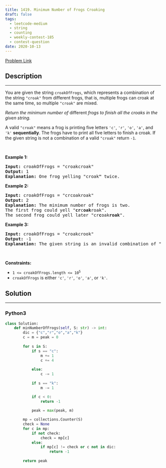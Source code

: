 ```yaml
---
title: 1419. Minimum Number of Frogs Croaking
draft: false
tags: 
  - leetcode-medium
  - string
  - counting
  - weekly-contest-185
  - contest-question
date: 2020-10-13
---
```


[Problem Link](https://leetcode.com/problems/minimum-number-of-frogs-croaking/)

## Description

---
<p>You are given the string <code>croakOfFrogs</code>, which represents a combination of the string <code>&quot;croak&quot;</code> from different frogs, that is, multiple frogs can croak at the same time, so multiple <code>&quot;croak&quot;</code> are mixed.</p>

<p><em>Return the minimum number of </em>different<em> frogs to finish all the croaks in the given string.</em></p>

<p>A valid <code>&quot;croak&quot;</code> means a frog is printing five letters <code>&#39;c&#39;</code>, <code>&#39;r&#39;</code>, <code>&#39;o&#39;</code>, <code>&#39;a&#39;</code>, and <code>&#39;k&#39;</code> <strong>sequentially</strong>. The frogs have to print all five letters to finish a croak. If the given string is not a combination of a valid <code>&quot;croak&quot;</code> return <code>-1</code>.</p>

<p>&nbsp;</p>
<p><strong class="example">Example 1:</strong></p>

<pre>
<strong>Input:</strong> croakOfFrogs = &quot;croakcroak&quot;
<strong>Output:</strong> 1 
<strong>Explanation:</strong> One frog yelling &quot;croak<strong>&quot;</strong> twice.
</pre>

<p><strong class="example">Example 2:</strong></p>

<pre>
<strong>Input:</strong> croakOfFrogs = &quot;crcoakroak&quot;
<strong>Output:</strong> 2 
<strong>Explanation:</strong> The minimum number of frogs is two. 
The first frog could yell &quot;<strong>cr</strong>c<strong>oak</strong>roak&quot;.
The second frog could yell later &quot;cr<strong>c</strong>oak<strong>roak</strong>&quot;.
</pre>

<p><strong class="example">Example 3:</strong></p>

<pre>
<strong>Input:</strong> croakOfFrogs = &quot;croakcrook&quot;
<strong>Output:</strong> -1
<strong>Explanation:</strong> The given string is an invalid combination of &quot;croak<strong>&quot;</strong> from different frogs.
</pre>

<p>&nbsp;</p>
<p><strong>Constraints:</strong></p>

<ul>
	<li><code>1 &lt;= croakOfFrogs.length &lt;= 10<sup>5</sup></code></li>
	<li><code>croakOfFrogs</code> is either <code>&#39;c&#39;</code>, <code>&#39;r&#39;</code>, <code>&#39;o&#39;</code>, <code>&#39;a&#39;</code>, or <code>&#39;k&#39;</code>.</li>
</ul>


## Solution

---
### Python3
``` py title='minimum-number-of-frogs-croaking'
class Solution:
    def minNumberOfFrogs(self, S: str) -> int:
        dic = {"c","r","o","a","k"}
        c = m = peak = 0
        
        for s in S:
            if s == "c":
                m += 1
                c += 4
            
            else:
                c -= 1
            
            if s == "k":
                m -= 1

            if c < 0:
                return -1
            
            peak = max(peak, m)

        mp = collections.Counter(S)
        check = None
        for c in mp:
            if not check:
                check = mp[c]
            else:
                if mp[c] != check or c not in dic:
                    return -1
        
        return peak
```

